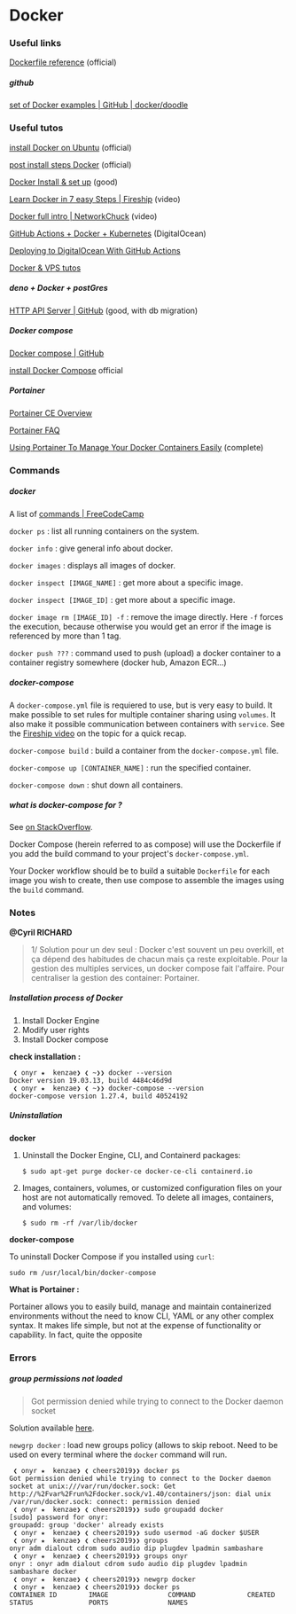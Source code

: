 # Docker

### Useful links

[Dockerfile reference](https://docs.docker.com/engine/reference/builder/#from) (official)

##### github

[set of Docker examples | GitHub | docker/doodle](https://github.com/docker/doodle)


### Useful tutos

[install Docker on Ubuntu](https://docs.docker.com/engine/install/ubuntu/) (official)

[post install steps Docker](https://docs.docker.com/engine/install/linux-postinstall/) (official)

[Docker Install &amp; set up](https://blog.ssdnodes.com/blog/getting-started-docker-vps/) (good)

[Learn Docker in 7 easy Steps | Fireship](https://youtu.be/gAkwW2tuIqE) (video)

[Docker full intro | NetworkChuck](https://youtu.be/eGz9DS-aIeY) (video)

[GitHub Actions + Docker + Kubernetes](https://www.digitalocean.com/blog/how-to-deploy-to-digitalocean-kubernetes-with-github-actions/) (DigitalOcean)

[Deploying to DigitalOcean With GitHub Actions](https://www.digitalocean.com/community/tech_talks/deploying-to-digitalocean-with-github-actions)

[Docker &amp; VPS tutos](https://blog.ssdnodes.com/blog/tag/docker/)

##### deno + Docker + postGres

[HTTP API Server | GitHub](https://github.com/TomFern/addressbook-deno) (good, with db migration)

##### Docker compose

[Docker compose | GitHub](https://github.com/docker/compose)

[install Docker Compose](https://docs.docker.com/compose/install/) official

##### Portainer

[Portainer CE Overview](https://www.portainer.io/portainer-ce/)

[Portainer FAQ](https://www.portainer.io/documentation/)

[Using Portainer To Manage Your Docker Containers Easily](https://blog.ssdnodes.com/blog/portainer-docker-management/) (complete)

### Commands

##### docker

A list of [commands | FreeCodeCamp](https://www.freecodecamp.org/news/docker-image-guide-how-to-remove-and-delete-docker-images-stop-containers-and-remove-all-volumes/)

`docker ps` : list all running containers on the system.

`docker info` : give general info about docker.

`docker images` : displays all images of docker.

`docker inspect [IMAGE_NAME]` : get more about a specific image.

`docker inspect [IMAGE_ID]` : get more about a specific image.

`docker image rm [IMAGE_ID] -f` : remove the image directly. Here `-f` forces the execution, because otherwise you would get an error if the image is referenced by more than 1 tag.

`docker push ???` : command used to push (upload) a docker container to a container registry somewhere (docker hub, Amazon ECR...)

##### docker-compose

A `docker-compose.yml` file is requiered to use, but is very easy to build. It make possible to set rules for multiple container sharing using `volumes`. It also make it possible communication between containers with `service`. See the [Fireship video](https://youtu.be/gAkwW2tuIqE) on the topic for a quick recap.

`docker-compose build` : build a container from the `docker-compose.yml` file.

`docker-compose up [CONTAINER_NAME]` : run the specified container.

`docker-compose down` : shut down all containers.

##### what is docker-compose for ?

See [on StackOverflow](https://stackoverflow.com/questions/29480099/whats-the-difference-between-docker-compose-vs-dockerfile).

Docker Compose (herein referred to as compose) will use the Dockerfile if you add the build command to your project's `docker-compose.yml`.

Your Docker workflow should be to build a suitable `Dockerfile` for each image you wish to create, then use compose to assemble the images using the `build` command.

### Notes

**@Cyril RICHARD**

> 1/ Solution pour un dev seul : Docker c'est souvent un peu overkill, et
> ça dépend des habitudes de chacun mais ça reste exploitable.
> Pour la gestion des multiples services, un docker compose fait
> l'affaire.
> Pour centraliser la gestion des container: Portainer.

##### Installation process of Docker

1. Install Docker Engine
2. Modify user rights
3. Install Docker compose

**check installation :**

```shell
 ❮ onyr ★  kenzae❯ ❮ ~❯❯ docker --version
Docker version 19.03.13, build 4484c46d9d
 ❮ onyr ★  kenzae❯ ❮ ~❯❯ docker-compose --version
docker-compose version 1.27.4, build 40524192
```

##### Uninstallation

**docker**

1. Uninstall the Docker Engine, CLI, and Containerd packages:
   ```
   $ sudo apt-get purge docker-ce docker-ce-cli containerd.io
   ```
2. Images, containers, volumes, or customized configuration files on your host
   are not automatically removed. To delete all images, containers, and
   volumes:
   ```
   $ sudo rm -rf /var/lib/docker
   ```

**docker-compose**

To uninstall Docker Compose if you installed using `curl`:

```
sudo rm /usr/local/bin/docker-compose
```

**What is Portainer :**

Portainer allows you to easily build, manage and maintain containerized environments without the need to know CLI, YAML or any other complex syntax. It makes life simple, but not at the expense of functionality or capability. In fact, quite the opposite

### Errors

##### group permissions not loaded

> Got permission denied while trying to connect to the Docker daemon socket

Solution available [here](https://linuxhandbook.com/docker-permission-denied/).

`newgrp docker` : load new groups policy (allows to skip reboot. Need to be used on every terminal where the `docker` command will run.

```
 ❮ onyr ★  kenzae❯ ❮ cheers2019❯❯ docker ps
Got permission denied while trying to connect to the Docker daemon socket at unix:///var/run/docker.sock: Get http://%2Fvar%2Frun%2Fdocker.sock/v1.40/containers/json: dial unix /var/run/docker.sock: connect: permission denied
 ❮ onyr ★  kenzae❯ ❮ cheers2019❯❯ sudo groupadd docker
[sudo] password for onyr: 
groupadd: group 'docker' already exists
 ❮ onyr ★  kenzae❯ ❮ cheers2019❯❯ sudo usermod -aG docker $USER
 ❮ onyr ★  kenzae❯ ❮ cheers2019❯❯ groups
onyr adm dialout cdrom sudo audio dip plugdev lpadmin sambashare
 ❮ onyr ★  kenzae❯ ❮ cheers2019❯❯ groups onyr
onyr : onyr adm dialout cdrom sudo audio dip plugdev lpadmin sambashare docker
 ❮ onyr ★  kenzae❯ ❮ cheers2019❯❯ newgrp docker
 ❮ onyr ★  kenzae❯ ❮ cheers2019❯❯ docker ps
CONTAINER ID        IMAGE               COMMAND             CREATED             STATUS              PORTS               NAMES

```
